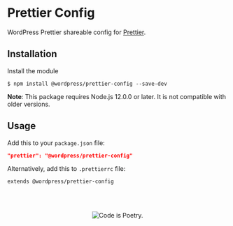 # Prettier Config

WordPress Prettier shareable config for [Prettier](https://prettier.io).

## Installation

Install the module

```shell
$ npm install @wordpress/prettier-config --save-dev
```

**Note**: This package requires Node.js 12.0.0 or later. It is not compatible with older versions.

## Usage

Add this to your `package.json` file:

```json
"prettier": "@wordpress/prettier-config"
```

Alternatively, add this to `.prettierrc` file:

```
extends @wordpress/prettier-config
```

<br/><br/><p align="center"><img src="https://s.w.org/style/images/codeispoetry.png?1" alt="Code is Poetry." /></p>
